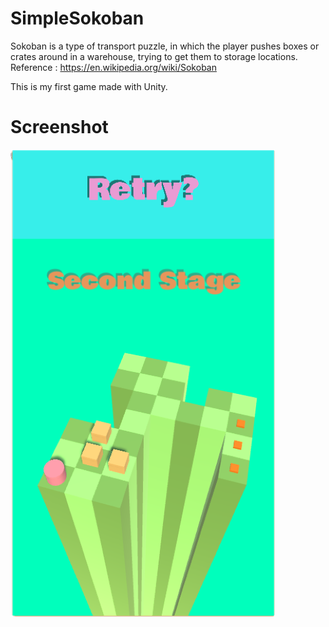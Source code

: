 # SimpleSokoban
Sokoban is a type of transport puzzle, in which the player pushes boxes or crates around in a warehouse, trying to get them to storage locations.  
Reference : https://en.wikipedia.org/wiki/Sokoban  
  
This is my first game made with Unity.

# Screenshot
![Screenshot](https://github.com/oneofthezombies/SimpleSokoban/blob/master/Images/simple_sokoban.png)
